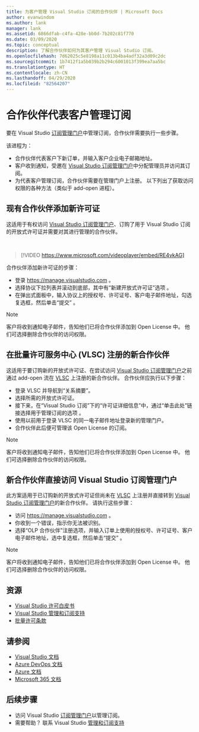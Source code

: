 ```yaml
---
title: 为客户管理 Visual Studio 订阅的合作伙伴 | Microsoft Docs
author: evanwindom
ms.author: lank
manager: lank
ms.assetid: 6866dfab-c4fa-428e-bb0d-7b202c81f770
ms.date: 03/09/2020
ms.topic: conceptual
description: 了解合作伙伴如何为其客户管理 Visual Studio 订阅。
ms.openlocfilehash: 7d62025c5e8198a11c013b4ba4adf32a3d09c2dc
ms.sourcegitcommit: 1b7412f1a5b039b2b294c6001013f399ea7aa5bc
ms.translationtype: HT
ms.contentlocale: zh-CN
ms.lasthandoff: 04/29/2020
ms.locfileid: "82564207"
---
```

# <a name="partners-managing-subscriptions-on-behalf-of-customers"></a>合作伙伴代表客户管理订阅
要在 Visual Studio [订阅管理门户](https://manage.visualstudio.com)中管理订阅，合作伙伴需要执行一些步骤。 

该进程为：
- 合作伙伴代表客户下新订单，并输入客户企业电子邮箱地址。
- 客户收到通知，受邀在 [Visual Studio 订阅管理门户](https://manage.visualstudio.com)中分配管理员并访问其订阅。
- 为代表客户管理订阅，合作伙伴需要在管理门户上注册。 以下列出了获取访问权限的各种方法（类似于 add-open 进程）。

## <a name="existing-partners-adding-a-new-license"></a>现有合作伙伴添加新许可证
这适用于有权访问 [Visual Studio 订阅管理门户](https://manage.visualstudio.com)、订购了用于 Visual Studio 订阅的开放式许可证并需要对其进行管理的合作伙伴。  

<br> 

> [!VIDEO https://www.microsoft.com/videoplayer/embed/RE4vkAG]

合作伙伴添加新许可证的步骤：
- 登录 https://manage.visualstudio.com 。
- 选择协议下拉列表并滚动到底部，其中有“新建开放式许可证”选项  。
- 在弹出式面板中，输入协议上的授权号、许可证号、客户电子邮件地址，勾选复选框，然后单击“提交”  。

> [!NOTE]
> 客户将收到通知电子邮件，告知他们已将合作伙伴添加到 Open License 中。 他们可选择删除合作伙伴的访问权限。

## <a name="new-partners-who-register-on-the-volume-licensing-service-center-vlsc"></a>在批量许可服务中心 (VLSC) 注册的新合作伙伴

这适用于要订购新的开放式许可证、在尝试访问 [Visual Studio 订阅管理门户](https://manage.visualstudio.com)之前通过 add-open 流在 [VLSC](https://www.microsoft.com/Licensing/servicecenter/default.aspx) 上注册的新合作伙伴。 合作伙伴应执行以下步骤：
- 登录 VLSC 并导航到“关系摘要”。
- 选择所需的开放式许可证。
- 接下来，在“Visual Studio 订阅”下的“许可证详细信息”中，通过“单击此处”链接选择用于管理订阅的选项  。
- 使用以前用于登录 VLSC 的同一电子邮件地址登录新的管理门户。
- 合作伙伴此后便可管理该 Open License 的订阅。

> [!NOTE]
> 客户将收到通知电子邮件，告知他们已将合作伙伴添加到 Open License 中。 他们可选择删除合作伙伴的访问权限。


## <a name="new-partners-visiting-the-visual-studio-subscriptions-administration-portal-directly"></a>新合作伙伴直接访问 Visual Studio 订阅管理门户
此方案适用于已订购新的开放式许可证但尚未在 [VLSC](https://www.microsoft.com/Licensing/servicecenter/default.aspx) 上注册并直接转到 [Visual Studio 订阅管理门户](https://manage.visualstudio.com)的新合作伙伴。  请执行这些步骤：
- 访问 https://manage.visualstudio.com 。
- 你收到一个错误，指示你无法被识别。
- 选择“OLP 合作伙伴”注册选项，并输入订单上使用的授权号、许可证号、客户电子邮件地址，选中复选框，然后单击“提交”   。

> [!NOTE]
> 客户将收到通知电子邮件，告知他们已将合作伙伴添加到 Open License 中。 他们可选择删除合作伙伴的访问权限。

## <a name="resources"></a>资源
- [Visual Studio 许可白皮书](https://aka.ms/vslicensing)
- [Visual Studio 管理和订阅支持](https://visualstudio.microsoft.com/support/support-overview-vs)
- [批量许可条款](https://www.microsoft.com/licensing/product-licensing/products.aspx)

## <a name="see-also"></a>请参阅
- [Visual Studio 文档](https://docs.microsoft.com/visualstudio/)
- [Azure DevOps 文档](https://docs.microsoft.com/azure/devops/)
- [Azure 文档](https://docs.microsoft.com/azure/)
- [Microsoft 365 文档](https://docs.microsoft.com/microsoft-365/)

## <a name="next-steps"></a>后续步骤
- 访问 Visual Studio [订阅管理门户](https://manage.visualstudio.com)以管理订阅。
- 需要帮助？ 联系 Visual Studio [管理和订阅支持](https://visualstudio.microsoft.com/support/support-overview-vs)
